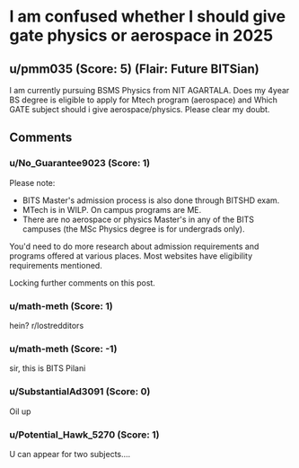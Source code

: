 # I am confused whether I should give gate physics or aerospace in 2025
## u/pmm035 (Score: 5) (Flair: Future BITSian)
I am currently pursuing BSMS Physics from NIT AGARTALA. Does my 4year BS degree is eligible to apply for Mtech program (aerospace) and Which GATE subject should i give aerospace/physics. Please clear my doubt.


## Comments

### u/No_Guarantee9023 (Score: 1)
Please note:
- BITS Master's admission process is also done through BITSHD exam.
- MTech is in WILP. On campus programs are ME.
- There are no aerospace or physics Master's in any of the BITS campuses (the MSc Physics degree is for undergrads only).

You'd need to do more research about admission requirements and programs offered at various places. Most websites have eligibility requirements mentioned.

Locking further comments on this post.


### u/math-meth (Score: 1)
hein? r/lostredditors


### u/math-meth (Score: -1)
sir, this is BITS Pilani


### u/SubstantialAd3091 (Score: 0)
Oil up


### u/Potential_Hawk_5270 (Score: 1)
U can appear for two subjects....





